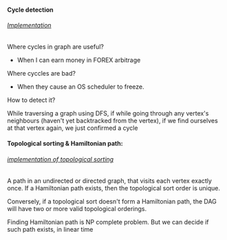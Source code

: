 #### Cycle detection
###### [Implementation](src/com/tushar/practice/graphs/cycleDetection/CycleDetector.java)

Where cycles in graph are useful?

* When I can earn money in FOREX arbitrage

Where cyccles are bad?

* When they cause an OS scheduler to freeze.

How to detect it?

While traversing a graph using DFS, if while going through any vertex's neighbours
(haven't yet backtracked from the vertex), if we find ourselves at that vertex again,
 we just confirmed a cycle









#### Topological sorting & Hamiltonian path:
###### [implementation of topological sorting](src/com/tushar/practice/graphs/topologicalSort/TopologicalSorter.java)

A path in an undirected or directed graph, that visits each vertex exactly once.
If a Hamiltonian path exists, then the topological sort order is unique.

Conversely, if a topological sort doesn't form a Hamiltonian path,
the DAG will have two or more valid topological orderings.

Finding Hamiltonian path is NP complete problem. 
But we can decide if such path exists, in linear time
